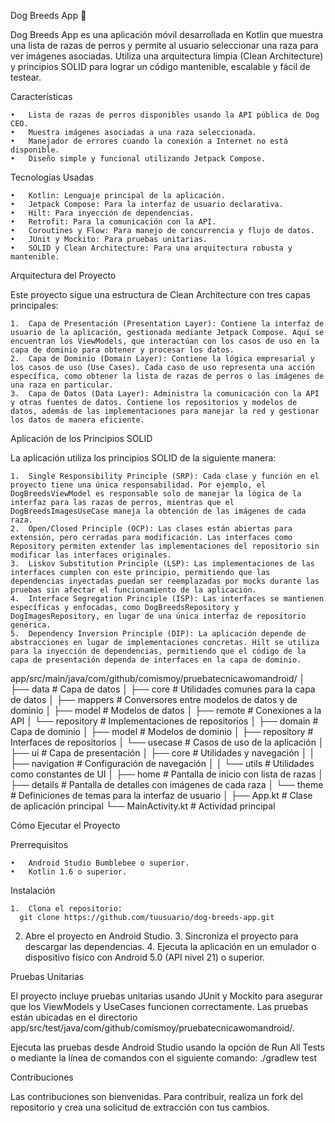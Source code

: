 Dog Breeds App 🐶

Dog Breeds App es una aplicación móvil desarrollada en Kotlin que muestra una lista de razas de perros y permite al usuario seleccionar una raza para ver imágenes asociadas. Utiliza una arquitectura limpia (Clean Architecture) y principios SOLID para lograr un código mantenible, escalable y fácil de testear.

Características

	•	Lista de razas de perros disponibles usando la API pública de Dog CEO.
	•	Muestra imágenes asociadas a una raza seleccionada.
	•	Manejador de errores cuando la conexión a Internet no está disponible.
	•	Diseño simple y funcional utilizando Jetpack Compose.

Tecnologías Usadas

	•	Kotlin: Lenguaje principal de la aplicación.
	•	Jetpack Compose: Para la interfaz de usuario declarativa.
	•	Hilt: Para inyección de dependencias.
	•	Retrofit: Para la comunicación con la API.
	•	Coroutines y Flow: Para manejo de concurrencia y flujo de datos.
	•	JUnit y Mockito: Para pruebas unitarias.
	•	SOLID y Clean Architecture: Para una arquitectura robusta y mantenible.

Arquitectura del Proyecto

Este proyecto sigue una estructura de Clean Architecture con tres capas principales:

	1.	Capa de Presentación (Presentation Layer): Contiene la interfaz de usuario de la aplicación, gestionada mediante Jetpack Compose. Aquí se encuentran los ViewModels, que interactúan con los casos de uso en la capa de dominio para obtener y procesar los datos.
	2.	Capa de Dominio (Domain Layer): Contiene la lógica empresarial y los casos de uso (Use Cases). Cada caso de uso representa una acción específica, como obtener la lista de razas de perros o las imágenes de una raza en particular.
	3.	Capa de Datos (Data Layer): Administra la comunicación con la API y otras fuentes de datos. Contiene los repositorios y modelos de datos, además de las implementaciones para manejar la red y gestionar los datos de manera eficiente.

Aplicación de los Principios SOLID

La aplicación utiliza los principios SOLID de la siguiente manera:

	1.	Single Responsibility Principle (SRP): Cada clase y función en el proyecto tiene una única responsabilidad. Por ejemplo, el DogBreedsViewModel es responsable solo de manejar la lógica de la interfaz para las razas de perros, mientras que el DogBreedsImagesUseCase maneja la obtención de las imágenes de cada raza.
	2.	Open/Closed Principle (OCP): Las clases están abiertas para extensión, pero cerradas para modificación. Las interfaces como Repository permiten extender las implementaciones del repositorio sin modificar las interfaces originales.
	3.	Liskov Substitution Principle (LSP): Las implementaciones de las interfaces cumplen con este principio, permitiendo que las dependencias inyectadas puedan ser reemplazadas por mocks durante las pruebas sin afectar el funcionamiento de la aplicación.
	4.	Interface Segregation Principle (ISP): Las interfaces se mantienen específicas y enfocadas, como DogBreedsRepository y DogImagesRepository, en lugar de una única interfaz de repositorio genérica.
	5.	Dependency Inversion Principle (DIP): La aplicación depende de abstracciones en lugar de implementaciones concretas. Hilt se utiliza para la inyección de dependencias, permitiendo que el código de la capa de presentación dependa de interfaces en la capa de dominio.

app/src/main/java/com/github/comismoy/pruebatecnicawomandroid/
│
├── data                       # Capa de datos
│   ├── core                   # Utilidades comunes para la capa de datos
│   ├── mappers                # Conversores entre modelos de datos y de dominio
│   ├── model                  # Modelos de datos
│   ├── remote                 # Conexiones a la API
│   └── repository             # Implementaciones de repositorios
│
├── domain                     # Capa de dominio
│   ├── model                  # Modelos de dominio
│   ├── repository             # Interfaces de repositorios
│   └── usecase                # Casos de uso de la aplicación
│
├── ui                         # Capa de presentación
│   ├── core                   # Utilidades y navegación
│   │   ├── navigation         # Configuración de navegación
│   │   └── utils              # Utilidades como constantes de UI
│   ├── home                   # Pantalla de inicio con lista de razas
│   ├── details                # Pantalla de detalles con imágenes de cada raza
│   └── theme                  # Definiciones de temas para la interfaz de usuario
│
├── App.kt                     # Clase de aplicación principal
└── MainActivity.kt            # Actividad principal

Cómo Ejecutar el Proyecto

Prerrequisitos

	•	Android Studio Bumblebee o superior.
	•	Kotlin 1.6 o superior.

Instalación

	1.	Clona el repositorio:
      git clone https://github.com/tuusuario/dog-breeds-app.git
  2.	Abre el proyecto en Android Studio.
	3.	Sincroniza el proyecto para descargar las dependencias.
	4.	Ejecuta la aplicación en un emulador o dispositivo físico con Android 5.0 (API nivel 21) o superior.

Pruebas Unitarias

El proyecto incluye pruebas unitarias usando JUnit y Mockito para asegurar que los ViewModels y UseCases funcionen correctamente. Las pruebas están ubicadas en el directorio app/src/test/java/com/github/comismoy/pruebatecnicawomandroid/.

Ejecuta las pruebas desde Android Studio usando la opción de Run All Tests o mediante la línea de comandos con el siguiente comando:
./gradlew test

Contribuciones

Las contribuciones son bienvenidas. Para contribuir, realiza un fork del repositorio y crea una solicitud de extracción con tus cambios.
